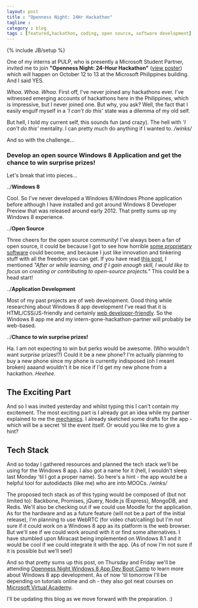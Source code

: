 ```yaml
---
layout: post
title : "Openness Night: 24Hr Hackathon"
tagline : 
category : blog
tags : [featured,hackathon, coding, open source, software development]
---
```

{% include JB/setup %}

One of my interns at PULP, who is presently a Microsoft Student Partner, invited me to join **"Openness Night: 24-Hour Hackathon"** ([view poster](https://fbcdn-sphotos-b-a.akamaihd.net/hphotos-ak-ash3/q71/s720x720/1011712_10151891403957422_1102241871_n.jpg)) which will happen on October 12 to 13 at the Microsoft Philippines building. And I said YES.

_Whoa. Whoa. Whoa._ First off, I've never joined any hackathons ever. I've witnessed emerging accounts of hackathons here in the Philippines, which is impressive, but I never joined one. But why, you ask? Well, the fact that I easily engulf myself in a _'I can't do this'_ state was a dilemma of my old self. 

But hell, I told my current self, this sounds fun (and crazy). The hell with _'I can't do this'_ mentality. I can pretty much do anything if I wanted to. _/winks/_

And so with the challenge...

### Develop an open source Windows 8 Application and get the chance to win surprise prizes!

Let's break that into pieces...

../**Windows 8**

Cool. So I've never developed a Windows 8/Windows Phone application before although I have installed and got around Windows 8 Developer Preview that was released around early 2012. That pretty sums up my Windows 8 experience. 

../**Open Source**

Three cheers for the open source community! I've always been a fan of open source, it could be because I got to see how horrible [some proprietary software](/project/infoman-coop-system/) could become, and because I just like innovation and tinkering stuff with all the freedom you can get. If you have read [this post](/blog/everyday-is-a-starting-point/), I mentioned _"After or while learning, and if I gain enough skill, I would like to focus on creating or contributing to open-source projects."_ This could be a head start!

../**Application Development**

Most of my past projects are of web development. Good thing while researching about Windows 8 app development I've read that it is HTML/CSS/JS-friendly and certainly [web developer-friendly](http://www.windowsstore.com/developers/web). So the Windows 8 app me and my intern-gone-hackathon-partner will probably be web-based.

../**Chance to win surprise prizes!**

Ha. I am not expecting to win but perks would be awesome. (Who wouldn't want _surprise_ prizes!?) Could it be a new phone? I'm actually planning to buy a new phone since my phone is currently indisposed (oh I meant broken) aaaand wouldn't it be nice if I'd get my new phone from a hackathon. _Heehee._

## The Exciting Part 

And so I was invited yesterday and whilst typing this I can't contain my excitement. The most exciting part is I already got an idea while my partner explained to me the [mechanics](https://skydrive.live.com/view.aspx?resid=E50580EA1EFC4C69!298&cid=e50580ea1efc4c69&app=WordPdf). I already sketched some drafts for the app - which will be a secret 'til the event itself. Or would you like me to give a hint? 

## Tech Stack

And so today I gathered resources and planned the tech stack we'll be using for the Windows 8 app. I also got a name for it (hell, I wouldn't sleep last Monday 'til I got a proper name). So here's a hint - the app would be a helpful tool for autodidacts (like me) who are into MOOCs. _/winks/_

The proposed tech stack as of this typing would be composed of (but not limited to): Backbone, Promises, jQuery, Node.js (Express), MongoDB, and Redis. We'll also be checking out if we could use Moodle for the application. As for the hardware and as a future feature (will not be a part of the initial release), I'm planning to use WebRTC (for video chat/calling) but I'm not sure if it could work on a Windows 8 app as its platform is the web browser. But we'll see if we could work around with it or find some alternatives. I have stumbled upon Miracast being implemented on Windows 8.1 and it would be cool if we could integrate it with the app. (As of now I'm not sure if it is possible but we'll see!)

And so that pretty sums up this post, on Thursday and Friday we'll be attending [Openness Night Windows 8 App Dev Boot Camp](https://opennessnighthackbootcamp.eventbrite.com/) to learn more about Windows 8 app development. As of now 'til tomorrow I'll be depending on tutorials online and oh - they also got neat courses on [Microsoft Virtual Academy](http://microsoftvirtualacademy.com).

I'll be updating this blog as we move forward with the preparation. :)